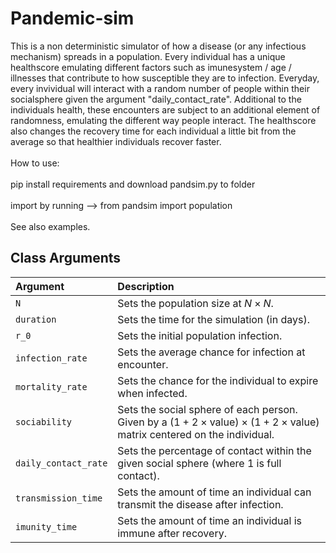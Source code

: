 # Pandemic-sim
This is a non deterministic simulator of how a disease (or any infectious mechanism) spreads in a population. Every individual has a unique healthscore emulating different factors such as imunesystem / age / illnesses that contribute to how susceptible they are to infection. Everyday, every invividual will interact with a random number of people within their socialsphere given the argument "daily_contact_rate". Additional to the individuals health, these encounters are subject to an additional element of randomness, emulating the different way people interact. The healthscore also changes the recovery time for each individual a little bit from the average so that healthier individuals recover faster.  <br> <br>
How to use: <br><br>
pip install requirements and download pandsim.py to folder <br><br>
import by running --> from pandsim import population <br><br>
See also examples. 
## Class Arguments

| Argument | Description |
| :--- | :--- |
| `N` | Sets the population size at $N \times N$. |
| `duration` | Sets the time for the simulation (in days). |
| `r_0` | Sets the initial population infection. |
| `infection_rate` | Sets the average chance for infection at encounter. |
| `mortality_rate` | Sets the chance for the individual to expire when infected. |
| `sociability` | Sets the social sphere of each person. Given by a $(1 + 2 \times \text{value}) \times (1 + 2 \times \text{value})$ matrix centered on the individual. |
| `daily_contact_rate` | Sets the percentage of contact within the given social sphere (where 1 is full contact). |
| `transmission_time` | Sets the amount of time an individual can transmit the disease after infection. |
| `imunity_time` | Sets the amount of time an individual is immune after recovery. |

